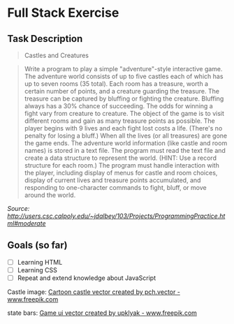 # Full Stack Exercise

## Task Description

>  Castles and Creatures

> Write a program to play a simple "adventure"-style interactive game. The adventure world consists of up to five castles each of which has up to seven rooms (35 total). Each room has a treasure, worth a certain number of points, and a creature guarding the treasure. The treasure can be captured by bluffing or fighting the creature. Bluffing always has a 30% chance of succeeding. The odds for winning a fight vary from creature to creature. The object of the game is to visit different rooms and gain as many treasure points as possible. The player begins with 9 lives and each fight lost costs a life. (There's no penalty for losing a bluff.) When all the lives (or all treasures) are gone the game ends. The adventure world information (like castle and room names) is stored in a text file. The program must read the text file and create a data structure to represent the world. (HINT: Use a record structure for each room.) The program must handle interaction with the player, including display of menus for castle and room choices, display of current lives and treasure points accumulated, and responding to one-character commands to fight, bluff, or move around the world.


*Source: http://users.csc.calpoly.edu/~jdalbey/103/Projects/ProgrammingPractice.html#moderate*


## Goals (so far)

- [ ] Learning HTML
- [ ] Learning CSS
- [ ] Repeat and extend knowledge about JavaScript

Castle image: <a href='https://www.freepik.com/vectors/cartoon-castle'>Cartoon castle vector created by pch.vector - www.freepik.com</a>

state bars: <a href='https://www.freepik.com/vectors/game-ui'>Game ui vector created by upklyak - www.freepik.com</a>